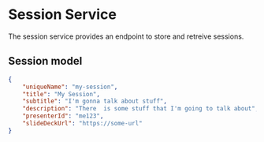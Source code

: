 # Session Service

The session service provides an endpoint to store and retreive sessions.

## Session model

```json
{
    "uniqueName": "my-session",
    "title": "My Session",
    "subtitle": "I'm gonna talk about stuff",
    "description": "There  is some stuff that I'm going to talk about",
    "presenterId": "me123",
    "slideDeckUrl": "https://some-url"
}
```
